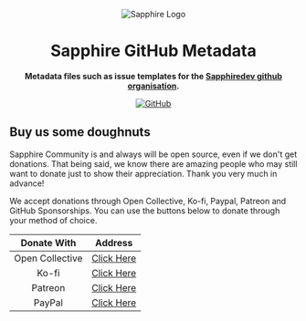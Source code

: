 <div align="center">

![Sapphire Logo](https://cdn.skyra.pw/gh-assets/sapphire-banner.png)

# Sapphire GitHub Metadata

**Metadata files such as issue templates for the [Sapphiredev github organisation][saphghurl].**

[![GitHub](https://img.shields.io/github/license/sapphiredev/.github)](https://github.com/sapphiredev/.github/blob/main/LICENSE.md)

</div>

## Buy us some doughnuts

Sapphire Community is and always will be open source, even if we don't get donations. That being said, we know there are
amazing people who may still want to donate just to show their appreciation. Thank you very much in advance!

We accept donations through Open Collective, Ko-fi, Paypal, Patreon and GitHub Sponsorships. You can use the buttons
below to donate through your method of choice.

|   Donate With   |                       Address                       |
| :-------------: | :-------------------------------------------------: |
| Open Collective | [Click Here](https://sapphirejs.dev/opencollective) |
|      Ko-fi      |      [Click Here](https://sapphirejs.dev/kofi)      |
|     Patreon     |    [Click Here](https://sapphirejs.dev/patreon)     |
|     PayPal      |     [Click Here](https://sapphirejs.dev/paypal)     |

[saphghurl]: https://github.com/sapphiredev
